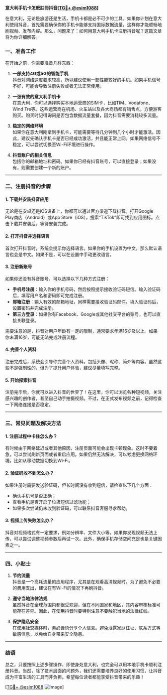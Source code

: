 **意大利手机卡怎麽註冊抖音[[TG💪+ @esim1088](https://t.me/s/esim1088)]**

在意大利，无论是旅游还是生活，手机卡都是必不可少的工具。如果你计划在意大利使用抖音，首先需要确保你的手机卡能够支持国际数据流量，这样你才能顺畅地刷视频、发布内容。那么，问题来了：如何用意大利手机卡注册抖音呢？这篇文章将为你详细解答。

### 一、准备工作

在开始之前，你需要准备几样东西：

1. **一部支持4G或5G的智能手机**  
   抖音对网络速度要求较高，所以建议使用一部性能较好的手机。如果手机信号不好，可能会导致注册失败或者无法正常使用。

2. **一张有效的意大利手机卡**  
   在意大利，你可以选择购买本地运营商的SIM卡，比如TIM、Vodafone、Wind Tre等。这些运营商在机场、火车站以及各大商场都有销售点，方便游客购买。购买时记得询问是否包含数据流量套餐，因为抖音需要消耗较多流量。

3. **稳定的网络环境**  
   如果你在意大利刚拿到手机卡，可能需要等待几分钟到几个小时才能激活。因此，建议先确认手机卡是否已经成功激活，并且能正常上网。如果网络信号不稳定，可以尝试切换至Wi-Fi环境进行操作。

4. **抖音账户的相关信息**  
   包括你的邮箱地址和密码。如果你已经有抖音账号，可以直接登录；如果没有，则需要创建一个新的账户。

---

### 二、注册抖音的步骤

#### 1. 下载并安装抖音应用
无论是在安卓还是iOS设备上，你都可以通过官方渠道下载抖音。打开Google Play商店（Android）或App Store（iOS），搜索“TikTok”即可找到应用图标。点击下载并安装后，等待安装完成。

#### 2. 打开抖音并选择语言
首次打开抖音时，系统会提示你选择语言。如果你的手机设置为中文，那么默认语言也会是中文。如果不是，可以在设置中手动更改语言。

#### 3. 注册新账号
如果你还没有抖音账号，可以选择以下几种方式注册：
- **手机号注册**：输入你的手机号码，然后按照提示接收验证码短信。输入验证码后，填写用户名和密码即可完成注册。
- **邮箱注册**：输入有效的邮箱地址，同样需要接收验证码邮件。填入验证码后，设置密码并完成注册。
- **第三方登录**：如果你有Facebook、Google或其他社交平台的账号，也可以直接关联登录。

需要注意的是，抖音对用户年龄有一定的限制，通常要求年满16岁及以上。如果你未满16岁，可能无法完成注册流程。

#### 4. 完善个人资料
注册完成后，系统会引导你完善个人资料。包括头像、昵称、简介等内容。虽然这些不是强制性的，但为了提升用户体验，建议尽量填写完整。

#### 5. 开始探索抖音
注册完毕后，你就可以进入抖音的世界了！在这里，你可以浏览各种短视频，关注感兴趣的创作者，甚至自己动手拍摄视频。不过，在正式发布视频之前，记得检查一下网络连接是否稳定。

---

### 三、常见问题及解决方法

#### 1. 注册过程中卡住怎么办？
有时候由于网络延迟或者其他原因，注册页面可能会出现卡顿现象。这时不要着急，可以尝试刷新页面或者重启应用。如果仍然无法解决，可以考虑更换网络环境，比如从移动数据切换到Wi-Fi。

#### 2. 验证码收不到怎么办？
如果注册时需要发送验证码，但长时间没有收到短信，请检查以下几个方面：
- 确认手机号是否正确；
- 查看手机是否开启了垃圾短信过滤功能；
- 如果多次尝试仍未收到验证码，可以联系抖音客服寻求帮助。

#### 3. 视频上传失败怎么办？
抖音对视频格式有一定要求，例如分辨率、文件大小等。如果你发现视频无法上传，可以尝试调整视频参数后再试一次。此外，确保手机存储空间充足也是关键因素之一。

---

### 四、小贴士

1. **节约流量**  
   抖音是一个高耗流量的应用程序，尤其是在观看高清视频时。为了避免不必要的费用支出，建议在有Wi-Fi的情况下再刷抖音。

2. **遵守当地法律法规**  
   虽然抖音在全球范围内都很受欢迎，但在不同国家和地区，其内容审核标准可能存在差异。因此，在使用抖音时要特别注意不要触犯当地的法律红线。

3. **保护隐私安全**  
   在使用社交媒体时，务必谨慎分享个人信息。避免泄露家庭住址、联系方式等敏感信息，以免给自身带来安全隐患。

---

### 结语

总之，只要按照上述步骤操作，即使身处意大利，也完全可以用本地手机卡顺利注册抖音。当然，除了技术层面的问题外，我们还需要培养良好的使用习惯，让抖音成为丰富生活的工具而非负担。希望每位读者都能享受抖音带来的乐趣！

[[TG💪+ @esim1088](https://t.me/s/esim1088) ![Image](https://i.postimg.cc/4NQfJmqS/Snipaste-2025-05-13-00-14-12.png)]